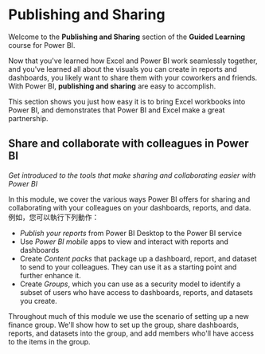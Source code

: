 <properties
   pageTitle="Introduction to Content Packs, Security, and Groups"
   description="These tools make sharing and collaborating easy"
   services="powerbi"
   documentationCenter=""
   authors="davidiseminger"
   manager="mblythe"
   backup=""
   editor=""
   tags=""
   qualityFocus="no"
   qualityDate=""
   featuredVideoId="HlN7o6BvIE4"
   featuredVideoThumb=""
   courseDuration="2m"/>

<tags
   ms.service="powerbi"
   ms.devlang="NA"
   ms.topic="get-started-article"
   ms.tgt_pltfrm="NA"
   ms.workload="powerbi"
   ms.date="09/29/2016"
   ms.author="davidi"/>

# Publishing and Sharing

Welcome to the <bpt id="p1">**</bpt>Publishing and Sharing<ept id="p1">**</ept> section of the <bpt id="p2">**</bpt>Guided Learning<ept id="p2">**</ept> course for Power BI.

Now that you've learned how Excel and Power BI work seamlessly together, and you've learned all about the visuals you can create in reports and dashboards, you likely want to share them with your coworkers and friends. With Power BI, <bpt id="p1">**</bpt>publishing and sharing<ept id="p1">**</ept> are easy to accomplish.

This section shows you just how easy it is to bring Excel workbooks into Power BI, and demonstrates that Power BI and Excel make a great partnership.

## Share and collaborate with colleagues in Power BI

*Get introduced to the tools that make sharing and collaborating easier with Power BI*

In this module, we cover the various ways Power BI offers for sharing and collaborating with your colleagues on your dashboards, reports, and data. 例如，您可以執行下列動作：

-   <bpt id="p1">*</bpt>Publish your reports<ept id="p1">*</ept> from Power BI Desktop to the Power BI service
-   Use <bpt id="p1">*</bpt>Power BI mobile<ept id="p1">*</ept> apps to view and interact with reports and dashboards
-   Create <bpt id="p1">*</bpt>Content packs<ept id="p1">*</ept> that package up a dashboard, report, and dataset to send to your colleagues. They can use it as a starting point and further enhance it.
-   Create <bpt id="p1">*</bpt>Groups<ept id="p1">*</ept>, which you can use as a security model to identify a subset of users who have access to dashboards, reports, and datasets you create.

Throughout much of this module we use the scenario of setting up a new finance group. We'll show how to set up the group, share dashboards, reports, and datasets into the group, and add members who'll have access to the items in the group.
